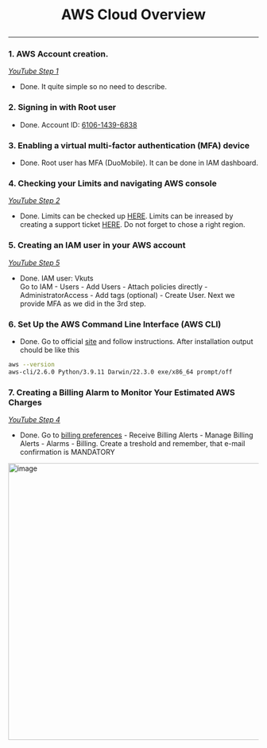 # <p align=center>AWS Cloud Overview</p>   
***  
### 1. AWS Account creation.
*[YouTube Step 1](https://t.ly/7d9Wp)*
 - Done. It quite simple so no need to describe.

### 2. Signing in with Root user
 - Done. Account ID: [6106-1439-6838](https://610614396838.signin.aws.amazon.com/console)

### 3. Enabling a virtual multi-factor authentication (MFA) device
 - Done. Root user has MFA (DuoMobile). It can be done in IAM dashboard.

### 4. Checking your Limits and navigating AWS console
*[YouTube Step 2](https://t.ly/13vow)*  
 - Done.     Limits can be checked up [HERE](https://us-east-1.console.aws.amazon.com/ec2/home?region=us-east-1#Limits:sort=limitType). Limits can be inreased by creating a support ticket [HERE](https://support.console.aws.amazon.com/support/home?region=us-east-1#/case/create?issueType=service-limit-increase). Do not forget to chose a right region. 

### 5. Creating an IAM user in your AWS account
*[YouTube Step 5](https://t.ly/5jug)*
 - Done. IAM user: Vkuts   
Go to IAM - Users - Add Users - Attach policies directly - AdministratorAccess - Add tags (optional) - Create User.
Next we provide MFA as we did in the 3rd step.

### 6. Set Up the AWS Command Line Interface (AWS CLI)
 - Done. Go to official [site](https://docs.aws.amazon.com/cli/latest/userguide/getting-started-install.html) and follow instructions.
After installation output chould be like this
```bash
aws --version
aws-cli/2.6.0 Python/3.9.11 Darwin/22.3.0 exe/x86_64 prompt/off
```

### 7. Creating a Billing Alarm to Monitor Your Estimated AWS Charges
*[YouTube Step 4](https://t.ly/GUZL)*
 - Done. Go to [billing preferences](https://us-east-1.console.aws.amazon.com/billing/home?region=us-east-1#/preferences) - Receive Billing Alerts - Manage Billing Alerts - Alarms - Billing. Create a treshold and remember, that e-mail confirmation is MANDATORY
 <img width="556" alt="image" src="https://user-images.githubusercontent.com/61629889/229310263-b2c7834a-9088-46e6-9fa4-4b4fe89b68ae.png">
